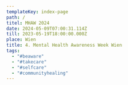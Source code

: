 ```yaml
---
templateKey: index-page
path: /
titel: MHAW 2024
date: 2024-05-09T07:00:31.114Z
till: 2023-05-19T18:00:00.000Z
place: Wien
title: 4. Mental Health Awareness Week Wien
tags:
  - "#beaware"
  - "#takecare"
  - "#selfcare"
  - "#communityhealing"
---
```

